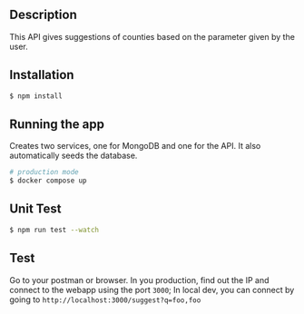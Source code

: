 ## Description

This API gives suggestions of counties based on the parameter given by the user.

## Installation

```bash
$ npm install
```

## Running the app
Creates two services, one for MongoDB and one for the API. It also automatically seeds the database.
```bash
# production mode
$ docker compose up
```

## Unit Test

```bash
$ npm run test --watch
```

## Test
Go to your postman or browser.
In you production, find out the IP and connect to the webapp using the port `3000`;
In local dev, you can connect by going to `http://localhost:3000/suggest?q=foo,foo`
